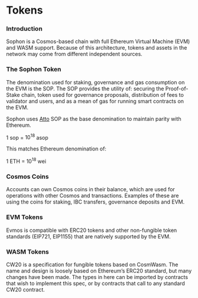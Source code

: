 # Tokens

### Introduction
Sophon is a Cosmos-based chain with full Ethereum Virtual Machine (EVM) and WASM support. Because of this architecture, tokens and assets in the network may come from different independent sources.

### The Sophon Token
The denomination used for staking, governance and gas consumption on the EVM is the SOP. The SOP provides the utility of: securing the Proof-of-Stake chain, token used for governance proposals, distribution of fees to validator and users, and as a mean of gas for running smart contracts on the EVM.

Sophon uses [Atto](https://en.wikipedia.org/wiki/Atto-) SOP as the base denomination to maintain parity with Ethereum.

1 sop = $10^{18}$ asop

This matches Ethereum denomination of:

1 ETH = $10^{18}$ wei

### Cosmos Coins
Accounts can own Cosmos coins in their balance, which are used for operations with other Cosmos and transactions. Examples of these are using the coins for staking, IBC transfers, governance deposits and EVM.

### EVM Tokens
Evmos is compatible with ERC20 tokens and other non-fungible token standards (EIP721, EIP1155) that are natively supported by the EVM.

### WASM Tokens
CW20 is a specification for fungible tokens based on CosmWasm. The name and design is loosely based on Ethereum’s ERC20 standard, but many changes have been made. The types in here can be imported by contracts that wish to implement this spec, or by contracts that call to any standard CW20 contract.